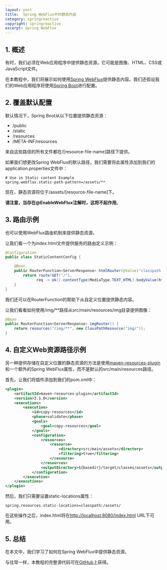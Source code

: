 ```yaml
---
layout: post
title:  Spring WebFlux中的静态内容
category: springreactive
copyright: springreactive
excerpt: Spring WebFlux
---
```


## 1. 概述

有时，我们必须在Web应用程序中提供静态资源。它可能是图像、HTML、CSS或JavaScript文件。

在本教程中，我们将展示如何使用[Spring WebFlux](https://www.baeldung.com/spring-webflux)提供静态内容。我们还假设我们的Web应用程序将使用[Spring Boot](https://www.baeldung.com/spring-boot-start)进行配置。

## 2. 覆盖默认配置

默认情况下，Spring Boot从以下位置提供静态资源：

+ /public
+ /static
+ /resources
+ /META-INF/resources

来自这些路径的所有文件都在/[resource-file-name]路径下提供。

如果我们想更改Spring WebFlux的默认路径，我们需要将此属性添加到我们的application.properties文件中：

```properties
# Use in Static content Example
spring.webflux.static-path-pattern=/assets/**
```

现在，静态资源将位于/assets/[resource-file-name]下。

**请注意，当存在@EnableWebFlux注解时，这将不起作用**。

## 3. 路由示例

也可以使用WebFlux路由机制来提供静态资源。

让我们看一个为index.html文件提供服务的路由定义示例：

```java
@Configuration
public class StaticContentConfig {

    @Bean
    public RouterFunction<ServerResponse> htmlRouter(@Value("classpath:/public/index.html") Resource html) {
        return route(GET("/"), 
              req -> ok().contentType(MediaType.TEXT_HTML).bodyValue(html));
    }
}
```

我们还可以在RouterFunction的帮助下从自定义位置提供静态内容。

让我们看看如何使用/img/**路径从src/main/resources/img目录提供图像：

```java
@Bean
public RouterFunction<ServerResponse> imgRouter() {
    return resources("/img/**", new ClassPathResource("img/"));
}
```

## 4. 自定义Web资源路径示例

另一种提供存储在自定义位置的静态资源的方法是使用[maven-resources-plugin](https://central.sonatype.com/artifact/org.apache.maven.plugins/maven-resources-plugin/3.3.0)和一个额外的Spring WebFlux属性，而不是默认的src/main/resources路径。

首先，让我们将插件添加到我们的pom.xml中：

```xml
<plugin>
    <artifactId>maven-resources-plugin</artifactId>
    <version>3.1.0</version>
    <executions>
        <execution>
            <id>copy-resources</id>
            <phase>validate</phase>
            <goals>
                <goal>copy-resources</goal>
            </goals>
            <configuration>
                <resources>
                    <resource>
                        <directory>src/main/assets</directory>
                        <filtering>true</filtering>
                    </resource>
                </resources>
                <outputDirectory>${basedir}/target/classes/assets</outputDirectory>
            </configuration>
        </execution>
    </executions>
</plugin>
```

然后，我们只需要设置static-locations属性：

```properties
spring.resources.static-locations=classpath:/assets/
```

在这些操作之后，index.html将在[http://localhost:8080/index.html](http://localhost:8080/index.html) URL下可用。

## 5. 总结

在本文中，我们学习了如何在Spring WebFlux中提供静态资源。

与往常一样，本教程的完整源代码可在[GitHub](https://github.com/tuyucheng7/taketoday-tutorial4j/tree/master/spring-reactive-modules/spring-5-reactive-2)上获得。